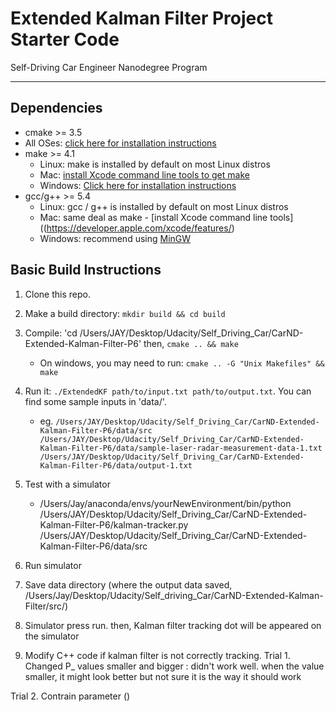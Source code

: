 # Extended Kalman Filter Project Starter Code
Self-Driving Car Engineer Nanodegree Program

---

## Dependencies

* cmake >= 3.5
 * All OSes: [click here for installation instructions](https://cmake.org/install/)
* make >= 4.1
  * Linux: make is installed by default on most Linux distros
  * Mac: [install Xcode command line tools to get make](https://developer.apple.com/xcode/features/)
  * Windows: [Click here for installation instructions](http://gnuwin32.sourceforge.net/packages/make.htm)
* gcc/g++ >= 5.4
  * Linux: gcc / g++ is installed by default on most Linux distros
  * Mac: same deal as make - [install Xcode command line tools]((https://developer.apple.com/xcode/features/)
  * Windows: recommend using [MinGW](http://www.mingw.org/)

## Basic Build Instructions

1. Clone this repo.
2. Make a build directory: `mkdir build && cd build`
3. Compile: 'cd /Users/JAY/Desktop/Udacity/Self_Driving_Car/CarND-Extended-Kalman-Filter-P6'
   then, `cmake .. && make`
   * On windows, you may need to run: `cmake .. -G "Unix Makefiles" && make`
4. Run it: `./ExtendedKF path/to/input.txt path/to/output.txt`. You can find
   some sample inputs in 'data/'.
    - eg. `/Users/JAY/Desktop/Udacity/Self_Driving_Car/CarND-Extended-Kalman-Filter-P6/data/src /Users/JAY/Desktop/Udacity/Self_Driving_Car/CarND-Extended-Kalman-Filter-P6/data/sample-laser-radar-measurement-data-1.txt /Users/JAY/Desktop/Udacity/Self_Driving_Car/CarND-Extended-Kalman-Filter-P6/data/output-1.txt`


5. Test with a simulator
   * /Users/Jay/anaconda/envs/yourNewEnvironment/bin/python /Users/JAY/Desktop/Udacity/Self_Driving_Car/CarND-Extended-Kalman-Filter-P6/kalman-tracker.py /Users/JAY/Desktop/Udacity/Self_Driving_Car/CarND-Extended-Kalman-Filter-P6/data/src

6. Run simulator
7. Save data directory (where the output data saved, /Users/Jay/Desktop/Udacity/Self_driving_Car/CarND-Extended-Kalman-Filter/src/)

8. Simulator press run. then, Kalman filter tracking dot will be appeared on the simulator

9. Modify C++ code if kalman filter is not correctly tracking.
Trial 1. Changed P_ values smaller and bigger
: didn't work well. when the value smaller, it might look better but not sure it is the way it should work

Trial 2. Contrain parameter ()
